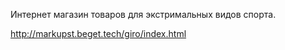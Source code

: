 Интернет магазин товаров для экстримальных видов спорта. 

http://markupst.beget.tech/giro/index.html

